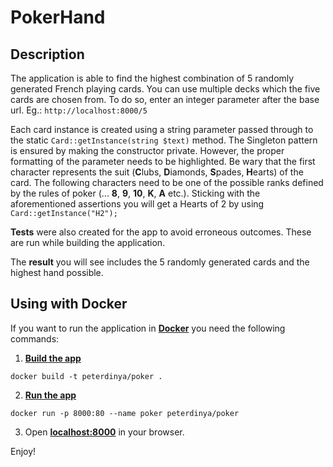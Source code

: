 PokerHand
=========

Description
------
The application is able to find the highest combination of 5 randomly generated French playing cards. You can use multiple decks which the five cards are chosen from. To do so, enter an integer parameter after the base url. Eg.: ```http://localhost:8000/5```

Each card instance is created using a string parameter passed through to the static ```Card::getInstance(string $text)``` method. The Singleton pattern is ensured by making the constructor private. However, the proper formatting of the parameter needs to be highlighted. Be wary that the first character represents the suit (**C**lubs, **D**iamonds, **S**pades, **H**earts) of the card. The following characters need to be one of the possible ranks defined by the rules of poker (... __8__, __9__, __10__, __K__, __A__ etc.). Sticking with the aforementioned assertions you will get a Hearts of 2 by using ```Card::getInstance("H2"); ```

__Tests__ were also created for the app to avoid erroneous outcomes. These are run while building the application. 

The __result__ you will see includes the 5 randomly generated cards and the highest hand possible. 

Using with Docker
------
If you want to run the application in [**Docker**][1] you need the following commands:
1. [**Build the app**][2]
```
docker build -t peterdinya/poker .
```
2. [**Run the app**][3]
```
docker run -p 8000:80 --name poker peterdinya/poker
```
3. Open [**localhost:8000**][4] in your browser. 

Enjoy!

[1]:  https://www.docker.com/
[2]:  https://docs.docker.com/get-started/part2/#build-the-app
[3]:  https://docs.docker.com/get-started/part2/#run-the-app
[4]:  http://localhost:8000/
